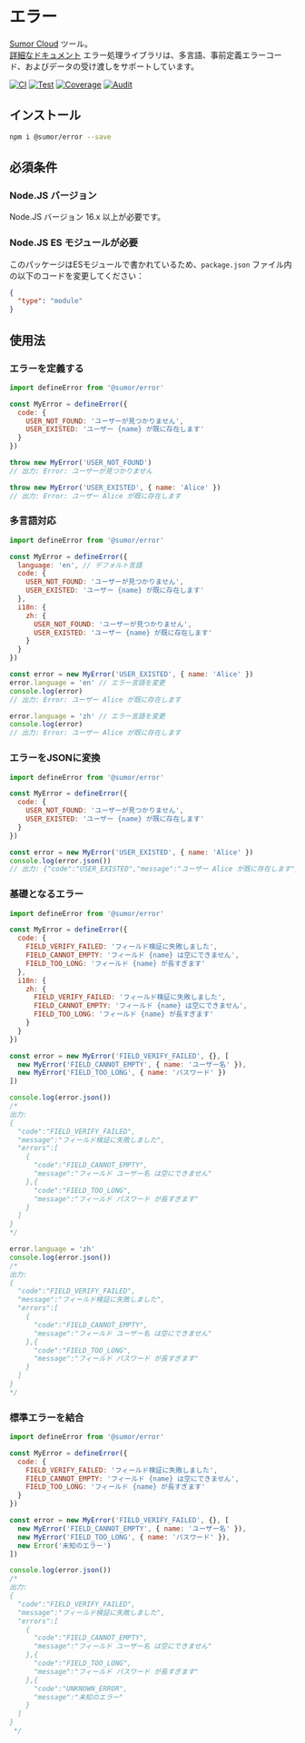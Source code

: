 # エラー

[Sumor Cloud](https://sumor.cloud) ツール。  
[詳細なドキュメント](https://sumor.cloud/error) エラー処理ライブラリは、多言語、事前定義エラーコード、およびデータの受け渡しをサポートしています。

[![CI](https://github.com/sumor-cloud/error/actions/workflows/ci.yml/badge.svg)](https://github.com/sumor-cloud/error/actions/workflows/ci.yml)
[![Test](https://github.com/sumor-cloud/error/actions/workflows/ut.yml/badge.svg)](https://github.com/sumor-cloud/error/actions/workflows/ut.yml)
[![Coverage](https://github.com/sumor-cloud/error/actions/workflows/coverage.yml/badge.svg)](https://github.com/sumor-cloud/error/actions/workflows/coverage.yml)
[![Audit](https://github.com/sumor-cloud/error/actions/workflows/audit.yml/badge.svg)](https://github.com/sumor-cloud/error/actions/workflows/audit.yml)

## インストール

```bash
npm i @sumor/error --save
```

## 必須条件

### Node.JS バージョン

Node.JS バージョン 16.x 以上が必要です。

### Node.JS ES モジュールが必要

このパッケージはESモジュールで書かれているため、`package.json` ファイル内の以下のコードを変更してください：

```json
{
  "type": "module"
}
```

## 使用法

### エラーを定義する

```js
import defineError from '@sumor/error'

const MyError = defineError({
  code: {
    USER_NOT_FOUND: 'ユーザーが見つかりません',
    USER_EXISTED: 'ユーザー {name} が既に存在します'
  }
})

throw new MyError('USER_NOT_FOUND')
// 出力: Error: ユーザーが見つかりません

throw new MyError('USER_EXISTED', { name: 'Alice' })
// 出力: Error: ユーザー Alice が既に存在します
```

### 多言語対応

```js
import defineError from '@sumor/error'

const MyError = defineError({
  language: 'en', // デフォルト言語
  code: {
    USER_NOT_FOUND: 'ユーザーが見つかりません',
    USER_EXISTED: 'ユーザー {name} が既に存在します'
  },
  i18n: {
    zh: {
      USER_NOT_FOUND: 'ユーザーが見つかりません',
      USER_EXISTED: 'ユーザー {name} が既に存在します'
    }
  }
})

const error = new MyError('USER_EXISTED', { name: 'Alice' })
error.language = 'en' // エラー言語を変更
console.log(error)
// 出力: Error: ユーザー Alice が既に存在します

error.language = 'zh' // エラー言語を変更
console.log(error)
// 出力: Error: ユーザー Alice が既に存在します
```

### エラーをJSONに変換

```js
import defineError from '@sumor/error'

const MyError = defineError({
  code: {
    USER_NOT_FOUND: 'ユーザーが見つかりません',
    USER_EXISTED: 'ユーザー {name} が既に存在します'
  }
})

const error = new MyError('USER_EXISTED', { name: 'Alice' })
console.log(error.json())
// 出力: {"code":"USER_EXISTED","message":"ユーザー Alice が既に存在します"}
```

### 基礎となるエラー

```js
import defineError from '@sumor/error'

const MyError = defineError({
  code: {
    FIELD_VERIFY_FAILED: 'フィールド検証に失敗しました',
    FIELD_CANNOT_EMPTY: 'フィールド {name} は空にできません',
    FIELD_TOO_LONG: 'フィールド {name} が長すぎます'
  },
  i18n: {
    zh: {
      FIELD_VERIFY_FAILED: 'フィールド検証に失敗しました',
      FIELD_CANNOT_EMPTY: 'フィールド {name} は空にできません',
      FIELD_TOO_LONG: 'フィールド {name} が長すぎます'
    }
  }
})

const error = new MyError('FIELD_VERIFY_FAILED', {}, [
  new MyError('FIELD_CANNOT_EMPTY', { name: 'ユーザー名' }),
  new MyError('FIELD_TOO_LONG', { name: 'パスワード' })
])

console.log(error.json())
/* 
出力: 
{
  "code":"FIELD_VERIFY_FAILED",
  "message":"フィールド検証に失敗しました",
  "errors":[
    {
      "code":"FIELD_CANNOT_EMPTY",
      "message":"フィールド ユーザー名 は空にできません"
    },{
      "code":"FIELD_TOO_LONG",
      "message":"フィールド パスワード が長すぎます"
    }
  ]
}
*/

error.language = 'zh'
console.log(error.json())
/*
出力:
{
  "code":"FIELD_VERIFY_FAILED",
  "message":"フィールド検証に失敗しました",
  "errors":[
    {
      "code":"FIELD_CANNOT_EMPTY",
      "message":"フィールド ユーザー名 は空にできません"
    },{
      "code":"FIELD_TOO_LONG",
      "message":"フィールド パスワード が長すぎます"
    }
  ]
}
*/
```

### 標準エラーを結合

```js
import defineError from '@sumor/error'

const MyError = defineError({
  code: {
    FIELD_VERIFY_FAILED: 'フィールド検証に失敗しました',
    FIELD_CANNOT_EMPTY: 'フィールド {name} は空にできません',
    FIELD_TOO_LONG: 'フィールド {name} が長すぎます'
  }
})

const error = new MyError('FIELD_VERIFY_FAILED', {}, [
  new MyError('FIELD_CANNOT_EMPTY', { name: 'ユーザー名' }),
  new MyError('FIELD_TOO_LONG', { name: 'パスワード' }),
  new Error('未知のエラー')
])

console.log(error.json())
/*
出力:
{
  "code":"FIELD_VERIFY_FAILED",
  "message":"フィールド検証に失敗しました",
  "errors":[
    {
      "code":"FIELD_CANNOT_EMPTY",
      "message":"フィールド ユーザー名 は空にできません"
    },{
      "code":"FIELD_TOO_LONG",
      "message":"フィールド パスワード が長すぎます"
    },{
      "code":"UNKNOWN_ERROR",
      "message":"未知のエラー"
    }
  ]
}
 */
```
